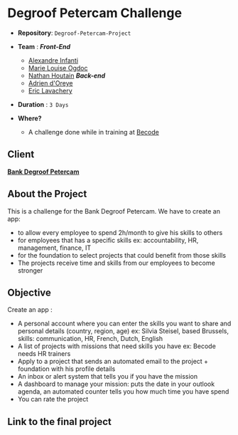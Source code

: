 # Degroof Petercam Challenge

- **Repository**: `Degroof-Petercam-Project`
- **Team** : 
    ***Front-End***
  - [Alexandre Infanti](https://github.com/Alex-Nfnt)
  - [Marie Louise Ogdoc](https://github.com/OGlou7)
  - [Nathan Houtain](https://github.com/NathanHoutain) 
    ***Back-end***
  - [Adrien d'Oreye](https://github.com/Adridor)
  - [Eric Lavachery](https://github.com/ericLavachery)

- **Duration** : `3 Days`

- **Where?**
  - A challenge done while in training at [Becode](https://github.com/becodeorg/)

## Client

[**Bank Degroof Petercam**](https://www.degroofpetercam.be/fr/home)

## About the Project
This is a challenge for the Bank Degroof Petercam.
We have to create an app: 
  - to allow every employee to spend 2h/month to give his skills to others
  - for employees that has a specific skills ex: accountability, HR, management, finance, IT
  - for the foundation to select projects that could benefit from those skills
  - The projects receive time and skills from our employees to become stronger

## Objective
Create an app :
  - A personal account where you can enter the skills you want to share and personal details (country, region, age) 
    ex: Silvia Steisel, based Brussels, skills: communication, HR, French, Dutch, English
  - A list of projects with missions that need skills you have 
    ex: Becode needs HR trainers
  - Apply to a project that sends an automated email to the project + foundation with his profile details
  - An inbox or alert system that tells you if you have the mission
  - A dashboard to manage your mission: puts the date in your outlook agenda, an automated counter tells you how much time you have spend
  - You can rate the project 

## Link to the final project



